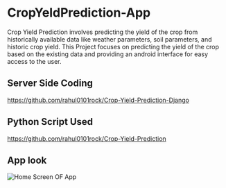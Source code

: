 # CropYeldPrediction-App
Crop Yield Prediction involves predicting the yield of the crop from historically available data like weather parameters, soil parameters, and historic crop yield. This Project focuses on predicting the yield of the crop based on the existing data and providing an android interface for easy access to the user.
## Server Side Coding
https://github.com/rahul0101rock/Crop-Yield-Prediction-Django
##  Python Script Used
https://github.com/rahul0101rock/Crop-Yield-Prediction
## App look
![Home Screen OF App](https://github.com/rahul0101rock/Crop-Yield-Prediction/blob/master/ss/app1.png?raw=true)

